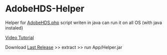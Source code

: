 AdobeHDS-Helper
===============

Helper for [AdobeHDS.php](https://github.com/K-S-V/Scripts/blob/master/AdobeHDS.php "Go to project") script
writen in java can run it on all OS (with java instaled)

[Video Tutorial](http://grabanymedia.altervista.org/adobehds-php-helper/ "Watch video tutorial")


Download [Last Release](https://github.com/LeonardoCiaccio/AdobeHDS-Helper/releases) >> extract >> run App/Helper.jar
